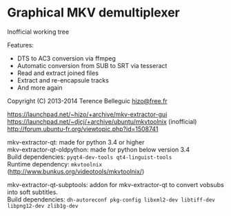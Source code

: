 Graphical MKV demultiplexer
===========================

Inofficial working tree

Features:
  * DTS to AC3 conversion via ffmpeg
  * Automatic conversion from SUB to SRT via tesseract
  * Read and extract joined files
  * Extract and re-encapsule tracks
  * And more again

Copyright (C) 2013-2014 Terence Belleguic <hizo@free.fr>

https://launchpad.net/~hizo/+archive/mkv-extractor-gui<br>
https://launchpad.net/~djcj/+archive/ubuntu/mkvtoolnix (inofficial)<br>
http://forum.ubuntu-fr.org/viewtopic.php?id=1508741


mkv-extractor-qt: made for python 3.4 or higher<br>
mkv-extractor-qt-oldpython: made for python below version 3.4<br>
Build dependencies: `pyqt4-dev-tools qt4-linguist-tools`<br>
Runtime dependency: `mkvtoolnix` (http://www.bunkus.org/videotools/mkvtoolnix/)

mkv-extractor-qt-subptools: addon for mkv-extractor-qt to convert vobsubs into soft subtitles.<br>
Build dependencies: `dh-autoreconf pkg-config libxml2-dev libtiff-dev libpng12-dev zlib1g-dev`

